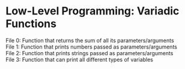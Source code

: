 <h1>Low-Level Programming: Variadic Functions</h1>
File 0: Function that returns the sum of all its parameters/arguments<br>
File 1: Function that prints numbers passed as parameters/arguments<br>
File 2: Function that prints strings passed as parameters/arguments<br>
File 3: Function that can print all different types of variables
